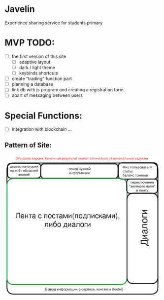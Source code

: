 # Javelin
Experience sharing service for students primary

# MVP TODO:
- [ ] the first version of this site 
	- [ ] adaptive layout
	- [ ] dark / light theme
	- [ ] keybinds shortcuts 
- [ ] create "trading" function part
- [ ] planning a database
- [ ] link db with js program and creating a registration form  
- [ ] apart of messaging between users

# Special Functions:
- [ ] integration with blockchain
...


## Pattern of Site:
![pattern of site](./.analysis-docs/site_appearance/site.jpg)

